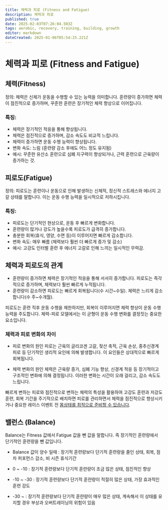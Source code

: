 ```yaml
---
title: 체력과 피로 (Fitness and Fatigue)
description: 체력과 피로
published: true
date: 2025-02-03T07:26:04.503Z
tags: aerobic, recovery, training, building, growth
editor: markdown
dateCreated: 2025-01-06T05:54:25.221Z
---
```


# 체력과 피로 (Fitness and Fatigue)

## 체력(Fitness)
정의: 체력은 신체가 운동을 수행할 수 있는 능력을 의미합니다. 훈련량이 증가하면 체력이 점진적으로 증가하며, 꾸준한 훈련은 장기적인 체력 향상으로 이어집니다.

### 특징:
* 체력은 장기적인 적응을 통해 향상됩니다.
* 체력은 점진적으로 증가하며, 감소 속도도 비교적 느립니다.
* 체력이 증가하면 운동 수행 능력이 향상됩니다.
* 변화 속도: 느림 (훈련량 감소 후에도 어느 정도 유지됨)
* 예시: 꾸준한 유산소 훈련으로 심폐 지구력이 향상되거나, 근력 훈련으로 근육량이 증가하는 것.

## 피로도(Fatigue)
정의: 피로도는 훈련이나 운동으로 인해 발생하는 신체적, 정신적 스트레스와 에너지 고갈 상태를 말합니다. 이는 운동 수행 능력을 일시적으로 저하시킵니다.

### 특징:
* 피로도는 단기적인 현상으로, 운동 후 빠르게 변화합니다.
* 훈련량이 많거나 강도가 높을수록 피로도가 급격히 증가합니다.
* 충분한 회복(휴식, 영양, 수면 등)이 이루어지면 빠르게 감소합니다.
* 변화 속도: 매우 빠름 (체력보다 훨씬 더 빠르게 증가 및 감소)
* 예시: 고강도 인터벌 훈련 후 에너지 고갈로 인해 느끼는 일시적인 무력감.



## 체력과 피로도의 관계

* 훈련량이 증가하면
체력은 장기적인 적응을 통해 서서히 증가합니다.
피로도는 즉각적으로 증가하며, 체력보다 훨씬 빠르게 누적됩니다.
* 훈련량이 감소하면
피로도는 빠르게 회복됩니다(수 시간~수일).
체력은 느리게 감소합니다(수 주~수개월).

피로도는 훈련 직후 운동 수행을 제한하지만, 회복이 이루어지면 체력 향상이 운동 수행 능력을 주도합니다. 체력-피로 모델에서는 이 균형이 운동 수행 변화를 결정짓는 중요한 요소입니다.

### 체력과 피로 변화의 차이

* 피로 변화의 원인
피로는 근육의 글리코겐 고갈, 젖산 축적, 근육 손상, 중추신경계 피로 등 단기적인 생리적 요인에 의해 발생합니다. 이 요인들은 상대적으로 빠르게 회복됩니다.

* 체력 변화의 원인
체력은 근육량 증가, 심폐 기능 향상, 신경계 적응 등 장기적이고 구조적인 변화에 의해 결정됩니다. 이러한 변화는 시간이 오래 걸리고, 감소 속도도 느립니다.


빠르게 변하는 피로와 점진적으로 변하는 체력의 특성을 활용하여 고강도 훈련과 저강도 훈련, 회복 기간을 주기적으로 배치하면 피로를 관리하면서 체력을 점진적으로 향상시키거나 중요한 레이스 이벤트 전 [몸상태를 최적으로 준비할 수 있습니다]().

## 밸런스 (Balance)
Balance는 Fitness 값에서 Fatigue 값을 뺀 값을 말합니다. 즉 장기적인 훈련량에서 단기적인 훈련량을 뺀 값입니다.

* Balance 값이 양수 일때 : 장기적 훈련량보다 단기적 훈련량을 줄인 상태, 회복, 점차 퍼포먼스 감소, 비 시즌 휴식기간

* 0 ~ -10 : 장기적 훈련량보다 단기적 훈랸량이 조금 많은 상태, 점진적인 향상

* -10 ~ -30 : 장기적 훈련량보다 단기적 훈랸량이 적절히 많은 상태, 가장 효과적인 훈련 강도

* -30 ~ : 장기적 훈련량보다 단기적 훈랸량이 매우 많은 상태, 계속해서 이 상태를 유지할 경우 부상과 오버트레이닝의 위험이 있음

